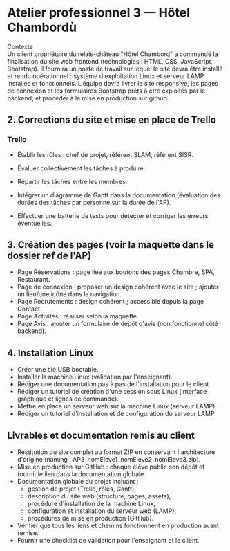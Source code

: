 # Atelier professionnel 3 — Hôtel Chambordù

Contexte  
Un client propriétaire du relais-château "Hôtel Chambord" a commandé la finalisation du site web frontend (technologies : HTML, CSS, JavaScript, Bootstrap). Il fournira un poste de travail sur lequel le site devra être installé et rendu opérationnel : système d'exploitation Linux et serveur LAMP installés et fonctionnels. L'équipe devra livrer le site responsive, les pages de connexion et les formulaires Bootstrap prêts à être exploités par le backend, et procéder à la mise en production sur github.

## 2. Corrections du site et mise en place de Trello

### Trello

- Établir les rôles : chef de projet, référent SLAM, référent SISR.
- Évaluer collectivement les tâches à produire.
- Répartir les tâches entre les membres.
- Intégrer un diagramme de Gantt dans la documentation (évaluation des durées des tâches par personne sur la durée de l'AP).

- Effectuer une batterie de tests pour détecter et corriger les erreurs éventuelles.

## 3. Création des pages (voir la maquette dans le dossier ref de l'AP)

- Page Réservations : page liée aux boutons des pages Chambre, SPA, Restaurant.
- Page de connexion : proposer un design cohérent avec le site ; ajouter un lien/une icône dans la navigation.
- Page Recrutements : design cohérent ; accessible depuis la page Contact.
- Page Activités : réaliser selon la maquette.
- Page Avis : ajouter un formulaire de dépôt d'avis (non fonctionnel côté backend).

## 4. Installation Linux

- Créer une clé USB bootable.
- Installer la machine Linux (validation par l'enseignant).
- Rédiger une documentation pas à pas de l'installation pour le client.
- Rédiger un tutoriel de création d'une session sous Linux (interface graphique et lignes de commande).
- Mettre en place un serveur web sur la machine Linux (serveur LAMP).
- Rédiger un tutoriel d'installation et de configuration du serveur LAMP.

## Livrables et documentation remis au client

- Restitution du site complet au format ZIP en conservant l'architecture d'origine (naming : AP3_nomEleve1_nomEleve2_nomEleve3.zip).
- Mise en production sur GitHub : chaque élève publie son dépôt et fournit le lien dans la documentation globale.
- Documentation globale du projet incluant :
  - gestion de projet (Trello, rôles, Gantt),
  - description du site web (structure, pages, assets),
  - procédure d'installation de la machine Linux,
  - configuration et installation du serveur web (LAMP),
  - procédures de mise en production (GitHub).
- Vérifier que tous les liens et chemins fonctionnent en production avant remise.
- Fournir une checklist de validation pour l'enseignant et le client.
